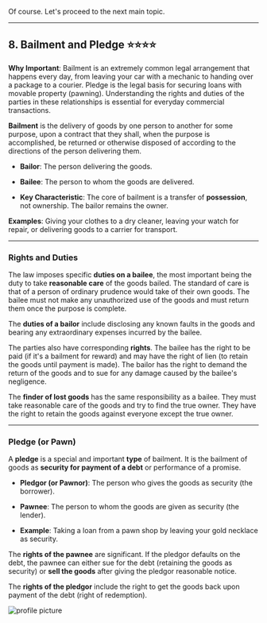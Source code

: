 Of course. Let's proceed to the next main topic.

---

## **8. Bailment and Pledge** ⭐⭐⭐⭐

**Why Important**: Bailment is an extremely common legal arrangement that happens every day, from leaving your car with a mechanic to handing over a package to a courier. Pledge is the legal basis for securing loans with movable property (pawning). Understanding the rights and duties of the parties in these relationships is essential for everyday commercial transactions.

**Bailment** is the delivery of goods by one person to another for some purpose, upon a contract that they shall, when the purpose is accomplished, be returned or otherwise disposed of according to the directions of the person delivering them.

- **Bailor**: The person delivering the goods.
    
- **Bailee**: The person to whom the goods are delivered.
    
- **Key Characteristic**: The core of bailment is a transfer of **possession**, not ownership. The bailor remains the owner.
    

**Examples**: Giving your clothes to a dry cleaner, leaving your watch for repair, or delivering goods to a carrier for transport.

---

### **Rights and Duties**

The law imposes specific **duties on a bailee**, the most important being the duty to take **reasonable care** of the goods bailed. The standard of care is that of a person of ordinary prudence would take of their own goods. The bailee must not make any unauthorized use of the goods and must return them once the purpose is complete.

The **duties of a bailor** include disclosing any known faults in the goods and bearing any extraordinary expenses incurred by the bailee.

The parties also have corresponding **rights**. The bailee has the right to be paid (if it's a bailment for reward) and may have the right of lien (to retain the goods until payment is made). The bailor has the right to demand the return of the goods and to sue for any damage caused by the bailee's negligence.

The **finder of lost goods** has the same responsibility as a bailee. They must take reasonable care of the goods and try to find the true owner. They have the right to retain the goods against everyone except the true owner.

---

### **Pledge (or Pawn)**

A **pledge** is a special and important **type** of bailment. It is the bailment of goods as **security for payment of a debt** or performance of a promise.

- **Pledgor (or Pawnor)**: The person who gives the goods as security (the borrower).
    
- **Pawnee**: The person to whom the goods are given as security (the lender).
    
- **Example**: Taking a loan from a pawn shop by leaving your gold necklace as security.
    

The **rights of the pawnee** are significant. If the pledgor defaults on the debt, the pawnee can either sue for the debt (retaining the goods as security) or **sell the goods** after giving the pledgor reasonable notice.

The **rights of the pledgor** include the right to get the goods back upon payment of the debt (right of redemption).

![profile picture](https://lh3.googleusercontent.com/a/ACg8ocJy-S7wHK9G2_pyDmOQQ83viRm5NR8iujGZV5ey2RtzM-nGlI5K=s64-c)